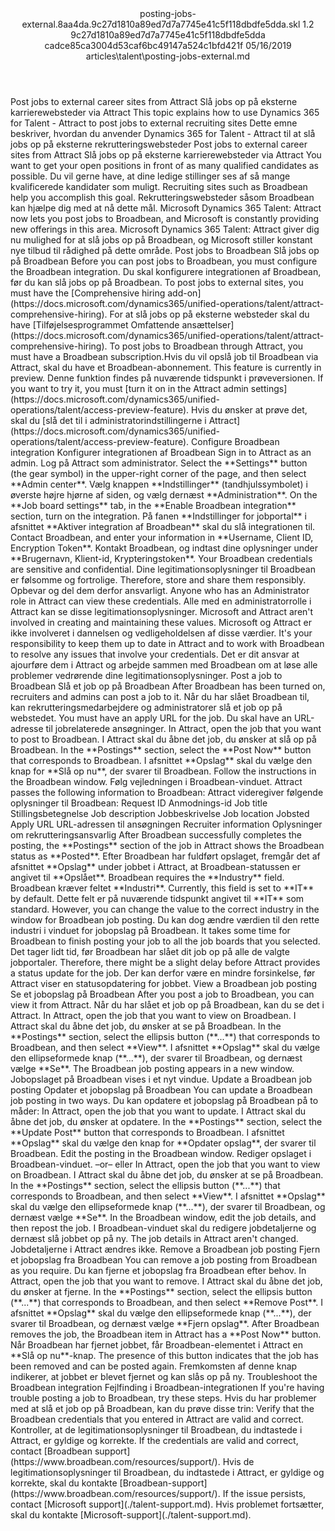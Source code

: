<?xml version="1.0" encoding="UTF-8"?>
<xliff xmlns:logoport="urn:logoport:xliffeditor:xliff-extras:1.0" xmlns:tilt="urn:logoport:xliffeditor:tilt-non-translatables:1.0" xmlns:xsi="http://www.w3.org/2001/XMLSchema-instance" xmlns="urn:oasis:names:tc:xliff:document:1.2" xmlns:xliffext="urn:microsoft:content:schema:xliffextensions" version="1.2" xsi:schemaLocation="urn:oasis:names:tc:xliff:document:1.2 xliff-core-1.2-transitional.xsd">
  <file datatype="xml" source-language="en-US" original="posting-jobs-external.md" target-language="da-DK">
    <header>
      <tool tool-company="Microsoft" tool-version="1.0-7889195" tool-name="mdxliff" tool-id="mdxliff"/>
      <xliffext:skl_file_name>posting-jobs-external.8aa4da.9c27d1810a89ed7d7a7745e41c5f118dbdfe5dda.skl</xliffext:skl_file_name>
      <xliffext:version>1.2</xliffext:version>
      <xliffext:ms.openlocfilehash>9c27d1810a89ed7d7a7745e41c5f118dbdfe5dda</xliffext:ms.openlocfilehash>
      <xliffext:ms.sourcegitcommit>cadce85ca3004d53caf6bc49147a524c1bfd421f</xliffext:ms.sourcegitcommit>
      <xliffext:ms.lasthandoff>05/16/2019</xliffext:ms.lasthandoff>
      <xliffext:ms.openlocfilepath>articles\talent\posting-jobs-external.md</xliffext:ms.openlocfilepath>
    </header>
    <body>
      <group extype="content" id="content">
        <trans-unit xml:space="preserve" translate="yes" id="101" restype="x-metadata">
          <source>Post jobs to external career sites from Attract</source>
        <target logoport:matchpercent="101" state="translated" state-qualifier="leveraged-tm">Slå jobs op på eksterne karrierewebsteder via Attract</target></trans-unit>
        <trans-unit xml:space="preserve" translate="yes" id="102" restype="x-metadata">
          <source>This topic explains how to use Dynamics 365 for Talent - Attract to post jobs to external recruiting sites</source>
        <target logoport:matchpercent="101" state="translated" state-qualifier="leveraged-tm">Dette emne beskriver, hvordan du anvender Dynamics 365 for Talent - Attract til at slå jobs op på eksterne rekrutteringswebsteder</target></trans-unit>
        <trans-unit xml:space="preserve" translate="yes" id="103">
          <source>Post jobs to external career sites from Attract</source>
        <target logoport:matchpercent="101" state="translated" state-qualifier="leveraged-tm">Slå jobs op på eksterne karrierewebsteder via Attract</target></trans-unit>
        <trans-unit xml:space="preserve" translate="yes" id="104">
          <source>You want to get your open positions in front of as many qualified candidates as possible.</source>
        <target logoport:matchpercent="101" state="translated" state-qualifier="leveraged-tm">Du vil gerne have, at dine ledige stillinger ses af så mange kvalificerede kandidater som muligt.</target></trans-unit>
        <trans-unit xml:space="preserve" translate="yes" id="105">
          <source>Recruiting sites such as Broadbean help you accomplish this goal.</source>
        <target logoport:matchpercent="101" state="translated" state-qualifier="leveraged-tm">Rekrutteringswebsteder såsom Broadbean kan hjælpe dig med at nå dette mål.</target></trans-unit>
        <trans-unit xml:space="preserve" translate="yes" id="106">
          <source>Microsoft Dynamics 365 Talent: Attract now lets you post jobs to Broadbean, and Microsoft is constantly providing new offerings in this area.</source>
        <target logoport:matchpercent="101" state="translated" state-qualifier="leveraged-tm">Microsoft Dynamics 365 Talent: Attract giver dig nu mulighed for at slå jobs op på Broadbean, og Microsoft stiller konstant nye tilbud til rådighed på dette område.</target></trans-unit>
        <trans-unit xml:space="preserve" translate="yes" id="107">
          <source>Post jobs to Broadbean</source>
        <target logoport:matchpercent="101" state="translated" state-qualifier="leveraged-tm">Slå jobs op på Broadbean</target></trans-unit>
        <trans-unit xml:space="preserve" translate="yes" id="108">
          <source>Before you can post jobs to Broadbean, you must configure the Broadbean integration.</source>
        <target logoport:matchpercent="101" state="translated" state-qualifier="leveraged-tm">Du skal konfigurere integrationen af Broadbean, før du kan slå jobs op på Broadbean.</target></trans-unit>
        <trans-unit xml:space="preserve" translate="yes" id="109">
          <source>To post jobs to external sites, you must have the <bpt id="p1">[</bpt>Comprehensive hiring add-on<ept id="p1">](https://docs.microsoft.com/dynamics365/unified-operations/talent/attract-comprehensive-hiring)</ept>.</source>
        <target logoport:matchpercent="100" state="translated" state-qualifier="leveraged-tm">For at slå jobs op på eksterne websteder skal du have <bpt id="p1">[</bpt>Tilføjelsesprogrammet Omfattende ansættelser<ept id="p1">](https://docs.microsoft.com/dynamics365/unified-operations/talent/attract-comprehensive-hiring)</ept>.</target></trans-unit>
        <trans-unit xml:space="preserve" translate="yes" id="110">
          <source>To post jobs to Broadbean through Attract, you must have a Broadbean subscription.</source><target logoport:matchpercent="70" state="translated" state-qualifier="leveraged-mt">Hvis du vil opslå job til Broadbean via Attract, skal du have et Broadbean-abonnement.</target>
        </trans-unit>
        <trans-unit xml:space="preserve" translate="yes" id="111">
          <source>This feature is currently in preview.</source>
        <target logoport:matchpercent="100" state="translated" state-qualifier="leveraged-tm">Denne funktion findes på nuværende tidspunkt i prøveversionen.</target></trans-unit>
        <trans-unit xml:space="preserve" translate="yes" id="112">
          <source>If you want to try it, you must <bpt id="p1">[</bpt>turn it on in the Attract admin settings<ept id="p1">](https://docs.microsoft.com/dynamics365/unified-operations/talent/access-preview-feature)</ept>.</source>
        <target logoport:matchpercent="100" state="translated" state-qualifier="leveraged-tm">Hvis du ønsker at prøve det, skal du <bpt id="p1">[</bpt>slå det til i administratorindstillingerne i Attract<ept id="p1">](https://docs.microsoft.com/dynamics365/unified-operations/talent/access-preview-feature)</ept>.</target></trans-unit>
        <trans-unit xml:space="preserve" translate="yes" id="113">
          <source>Configure Broadbean integration</source>
        <target logoport:matchpercent="101" state="translated" state-qualifier="leveraged-tm">Konfigurer integrationen af Broadbean</target></trans-unit>
        <trans-unit xml:space="preserve" translate="yes" id="114">
          <source>Sign in to Attract as an admin.</source>
        <target logoport:matchpercent="101" state="translated" state-qualifier="leveraged-tm">Log på Attract som administrator.</target></trans-unit>
        <trans-unit xml:space="preserve" translate="yes" id="115">
          <source>Select the <bpt id="p1">**</bpt>Settings<ept id="p1">**</ept> button (the gear symbol) in the upper-right corner of the page, and then select <bpt id="p2">**</bpt>Admin center<ept id="p2">**</ept>.</source>
        <target logoport:matchpercent="101" state="translated" state-qualifier="leveraged-tm">Vælg knappen <bpt id="p1">**</bpt>Indstillinger<ept id="p1">**</ept> (tandhjulssymbolet) i øverste højre hjørne af siden, og vælg dernæst <bpt id="p2">**</bpt>Administration<ept id="p2">**</ept>.</target></trans-unit>
        <trans-unit xml:space="preserve" translate="yes" id="116">
          <source>On the <bpt id="p1">**</bpt>Job board settings<ept id="p1">**</ept> tab, in the <bpt id="p2">**</bpt>Enable Broadbean integration<ept id="p2">**</ept> section, turn on the integration.</source>
        <target logoport:matchpercent="101" state="translated" state-qualifier="leveraged-tm">På fanen <bpt id="p1">**</bpt>Indstillinger for jobportal<ept id="p1">**</ept> i afsnittet <bpt id="p2">**</bpt>Aktiver integration af Broadbean<ept id="p2">**</ept> skal du slå integrationen til.</target></trans-unit>
        <trans-unit xml:space="preserve" translate="yes" id="117">
          <source>Contact Broadbean, and enter your information in <bpt id="p1">**</bpt>Username, Client ID, Encryption Token<ept id="p1">**</ept>.</source>
        <target logoport:matchpercent="101" state="translated" state-qualifier="leveraged-tm">Kontakt Broadbean, og indtast dine oplysninger under <bpt id="p1">**</bpt>Brugernavn, Klient-id, Krypteringstoken<ept id="p1">**</ept>.</target></trans-unit>
        <trans-unit xml:space="preserve" translate="yes" id="118">
          <source>Your Broadbean credentials are sensitive and confidential.</source>
        <target logoport:matchpercent="101" state="translated" state-qualifier="leveraged-tm">Dine legitimationsoplysninger til Broadbean er følsomme og fortrolige.</target></trans-unit>
        <trans-unit xml:space="preserve" translate="yes" id="119">
          <source>Therefore, store and share them responsibly.</source>
        <target logoport:matchpercent="101" state="translated" state-qualifier="leveraged-tm">Opbevar og del dem derfor ansvarligt.</target></trans-unit>
        <trans-unit xml:space="preserve" translate="yes" id="120">
          <source>Anyone who has an Administrator role in Attract can view these credentials.</source>
        <target logoport:matchpercent="101" state="translated" state-qualifier="leveraged-tm">Alle med en administratorrolle i Attract kan se disse legitimationsoplysninger.</target></trans-unit>
        <trans-unit xml:space="preserve" translate="yes" id="121">
          <source>Microsoft and Attract aren't involved in creating and maintaining these values.</source>
        <target logoport:matchpercent="101" state="translated" state-qualifier="leveraged-tm">Microsoft og Attract er ikke involveret i dannelsen og vedligeholdelsen af disse værdier.</target></trans-unit>
        <trans-unit xml:space="preserve" translate="yes" id="122">
          <source>It's your responsibility to keep them up to date in Attract and to work with Broadbean to resolve any issues that involve your credentials.</source>
        <target logoport:matchpercent="101" state="translated" state-qualifier="leveraged-tm">Det er dit ansvar at ajourføre dem i Attract og arbejde sammen med Broadbean om at løse alle problemer vedrørende dine legitimationsoplysninger.</target></trans-unit>
        <trans-unit xml:space="preserve" translate="yes" id="123">
          <source>Post a job to Broadbean</source>
        <target logoport:matchpercent="101" state="translated" state-qualifier="leveraged-tm">Slå et job op på Broadbean</target></trans-unit>
        <trans-unit xml:space="preserve" translate="yes" id="124">
          <source>After Broadbean has been turned on, recruiters and admins can post a job to it.</source>
        <target logoport:matchpercent="101" state="translated" state-qualifier="leveraged-tm">Når du har slået Broadbean til, kan rekrutteringsmedarbejdere og administratorer slå et job op på webstedet.</target></trans-unit>
        <trans-unit xml:space="preserve" translate="yes" id="125">
          <source>You must have an apply URL for the job.</source>
        <target logoport:matchpercent="101" state="translated" state-qualifier="leveraged-tm">Du skal have an URL-adresse til jobrelaterede ansøgninger.</target></trans-unit>
        <trans-unit xml:space="preserve" translate="yes" id="126">
          <source>In Attract, open the job that you want to post to Broadbean.</source>
        <target logoport:matchpercent="101" state="translated" state-qualifier="leveraged-tm">I Attract skal du åbne det job, du ønsker at slå op på Broadbean.</target></trans-unit>
        <trans-unit xml:space="preserve" translate="yes" id="127">
          <source>In the <bpt id="p1">**</bpt>Postings<ept id="p1">**</ept> section, select the <bpt id="p2">**</bpt>Post Now<ept id="p2">**</ept> button that corresponds to Broadbean.</source>
        <target logoport:matchpercent="101" state="translated" state-qualifier="leveraged-tm">I afsnittet <bpt id="p1">**</bpt>Opslag<ept id="p1">**</ept> skal du vælge den knap for <bpt id="p2">**</bpt>Slå op nu<ept id="p2">**</ept>, der svarer til Broadbean.</target></trans-unit>
        <trans-unit xml:space="preserve" translate="yes" id="128">
          <source>Follow the instructions in the Broadbean window.</source>
        <target logoport:matchpercent="101" state="translated" state-qualifier="leveraged-tm">Følg vejledningen i Broadbean-vinduet.</target></trans-unit>
        <trans-unit xml:space="preserve" translate="yes" id="129">
          <source>Attract passes the following information to Broadbean:</source>
        <target logoport:matchpercent="101" state="translated" state-qualifier="leveraged-tm">Attract videregiver følgende oplysninger til Broadbean:</target></trans-unit>
        <trans-unit xml:space="preserve" translate="yes" id="130">
          <source>Request ID</source>
        <target logoport:matchpercent="101" state="translated" state-qualifier="leveraged-tm">Anmodnings-id</target></trans-unit>
        <trans-unit xml:space="preserve" translate="yes" id="131">
          <source>Job title</source>
        <target logoport:matchpercent="101" state="translated" state-qualifier="leveraged-tm">Stillingsbetegnelse</target></trans-unit>
        <trans-unit xml:space="preserve" translate="yes" id="132">
          <source>Job description</source>
        <target logoport:matchpercent="101" state="translated" state-qualifier="leveraged-tm">Jobbeskrivelse</target></trans-unit>
        <trans-unit xml:space="preserve" translate="yes" id="133">
          <source>Job location</source>
        <target logoport:matchpercent="101" state="translated" state-qualifier="leveraged-tm">Jobsted</target></trans-unit>
        <trans-unit xml:space="preserve" translate="yes" id="134">
          <source>Apply URL</source>
        <target logoport:matchpercent="101" state="translated" state-qualifier="leveraged-tm">URL-adressen til ansøgningen</target></trans-unit>
        <trans-unit xml:space="preserve" translate="yes" id="135">
          <source>Recruiter information</source>
        <target logoport:matchpercent="101" state="translated" state-qualifier="leveraged-tm">Oplysninger om rekrutteringsansvarlig</target></trans-unit>
        <trans-unit xml:space="preserve" translate="yes" id="136">
          <source>After Broadbean successfully completes the posting, the <bpt id="p1">**</bpt>Postings<ept id="p1">**</ept> section of the job in Attract shows the Broadbean status as <bpt id="p2">**</bpt>Posted<ept id="p2">**</ept>.</source>
        <target logoport:matchpercent="101" state="translated" state-qualifier="leveraged-tm">Efter Broadbean har fuldført opslaget, fremgår det af afsnittet <bpt id="p1">**</bpt>Opslag<ept id="p1">**</ept> under jobbet i Attract, at Broadbean-statussen er angivet til <bpt id="p2">**</bpt>Opslået<ept id="p2">**</ept>.</target></trans-unit>
        <trans-unit xml:space="preserve" translate="yes" id="137">
          <source>Broadbean requires the <bpt id="p1">**</bpt>Industry<ept id="p1">**</ept> field.</source>
        <target logoport:matchpercent="101" state="translated" state-qualifier="leveraged-tm">Broadbean kræver feltet <bpt id="p1">**</bpt>Industri<ept id="p1">**</ept>.</target></trans-unit>
        <trans-unit xml:space="preserve" translate="yes" id="138">
          <source>Currently, this field is set to <bpt id="p1">**</bpt>IT<ept id="p1">**</ept> by default.</source>
        <target logoport:matchpercent="101" state="translated" state-qualifier="leveraged-tm">Dette felt er på nuværende tidspunkt angivet til <bpt id="p1">**</bpt>IT<ept id="p1">**</ept> som standard.</target></trans-unit>
        <trans-unit xml:space="preserve" translate="yes" id="139">
          <source>However, you can change the value to the correct industry in the window for Broadbean job posting.</source>
        <target logoport:matchpercent="101" state="translated" state-qualifier="leveraged-tm">Du kan dog ændre værdien til den rette industri i vinduet for jobopslag på Broadbean.</target></trans-unit>
        <trans-unit xml:space="preserve" translate="yes" id="140">
          <source>It takes some time for Broadbean to finish posting your job to all the job boards that you selected.</source>
        <target logoport:matchpercent="101" state="translated" state-qualifier="leveraged-tm">Det tager lidt tid, før Broadbean har slået dit job op på alle de valgte jobportaler.</target></trans-unit>
        <trans-unit xml:space="preserve" translate="yes" id="141">
          <source>Therefore, there might be a slight delay before Attract provides a status update for the job.</source>
        <target logoport:matchpercent="101" state="translated" state-qualifier="leveraged-tm">Der kan derfor være en mindre forsinkelse, før Attract viser en statusopdatering for jobbet.</target></trans-unit>
        <trans-unit xml:space="preserve" translate="yes" id="142">
          <source>View a Broadbean job posting</source>
        <target logoport:matchpercent="101" state="translated" state-qualifier="leveraged-tm">Se et jobopslag på Broadbean</target></trans-unit>
        <trans-unit xml:space="preserve" translate="yes" id="143">
          <source>After you post a job to Broadbean, you can view it from Attract.</source>
        <target logoport:matchpercent="101" state="translated" state-qualifier="leveraged-tm">Når du har slået et job op på Broadbean, kan du se det i Attract.</target></trans-unit>
        <trans-unit xml:space="preserve" translate="yes" id="144">
          <source>In Attract, open the job that you want to view on Broadbean.</source>
        <target logoport:matchpercent="101" state="translated" state-qualifier="leveraged-tm">I Attract skal du åbne det job, du ønsker at se på Broadbean.</target></trans-unit>
        <trans-unit xml:space="preserve" translate="yes" id="145">
          <source>In the <bpt id="p1">**</bpt>Postings<ept id="p1">**</ept> section, select the ellipsis button (<bpt id="p2">**</bpt>...<ept id="p2">**</ept>) that corresponds to Broadbean, and then select <bpt id="p3">**</bpt>View<ept id="p3">**</ept>.</source>
        <target logoport:matchpercent="101" state="translated" state-qualifier="leveraged-tm">I afsnittet <bpt id="p1">**</bpt>Opslag<ept id="p1">**</ept> skal du vælge den ellipseformede knap (<bpt id="p2">**</bpt>...<ept id="p2">**</ept>), der svarer til Broadbean, og dernæst vælge <bpt id="p3">**</bpt>Se<ept id="p3">**</ept>.</target></trans-unit>
        <trans-unit xml:space="preserve" translate="yes" id="146">
          <source>The Broadbean job posting appears in a new window.</source>
        <target logoport:matchpercent="101" state="translated" state-qualifier="leveraged-tm">Jobopslaget på Broadbean vises i et nyt vindue.</target></trans-unit>
        <trans-unit xml:space="preserve" translate="yes" id="147">
          <source>Update a Broadbean job posting</source>
        <target logoport:matchpercent="101" state="translated" state-qualifier="leveraged-tm">Opdater et jobopslag på Broadbean</target></trans-unit>
        <trans-unit xml:space="preserve" translate="yes" id="148">
          <source>You can update a Broadbean job posting in two ways.</source>
        <target logoport:matchpercent="101" state="translated" state-qualifier="leveraged-tm">Du kan opdatere et jobopslag på Broadbean på to måder:</target></trans-unit>
        <trans-unit xml:space="preserve" translate="yes" id="149">
          <source>In Attract, open the job that you want to update.</source>
        <target logoport:matchpercent="101" state="translated" state-qualifier="leveraged-tm">I Attract skal du åbne det job, du ønsker at opdatere.</target></trans-unit>
        <trans-unit xml:space="preserve" translate="yes" id="150">
          <source>In the <bpt id="p1">**</bpt>Postings<ept id="p1">**</ept> section, select the <bpt id="p2">**</bpt>Update Post<ept id="p2">**</ept> button that corresponds to Broadbean.</source>
        <target logoport:matchpercent="101" state="translated" state-qualifier="leveraged-tm">I afsnittet <bpt id="p1">**</bpt>Opslag<ept id="p1">**</ept> skal du vælge den knap for <bpt id="p2">**</bpt>Opdater opslag<ept id="p2">**</ept>, der svarer til Broadbean.</target></trans-unit>
        <trans-unit xml:space="preserve" translate="yes" id="151">
          <source>Edit the posting in the Broadbean window.</source>
        <target logoport:matchpercent="101" state="translated" state-qualifier="leveraged-tm">Rediger opslaget i Broadbean-vinduet.</target></trans-unit>
        <trans-unit xml:space="preserve" translate="yes" id="152">
          <source>–or–</source>
        <target logoport:matchpercent="101" state="translated" state-qualifier="leveraged-tm">eller</target></trans-unit>
        <trans-unit xml:space="preserve" translate="yes" id="153">
          <source>In Attract, open the job that you want to view on Broadbean.</source>
        <target logoport:matchpercent="101" state="translated" state-qualifier="leveraged-tm">I Attract skal du åbne det job, du ønsker at se på Broadbean.</target></trans-unit>
        <trans-unit xml:space="preserve" translate="yes" id="154">
          <source>In the <bpt id="p1">**</bpt>Postings<ept id="p1">**</ept> section, select the ellipsis button (<bpt id="p2">**</bpt>...<ept id="p2">**</ept>) that corresponds to Broadbean, and then select <bpt id="p3">**</bpt>View<ept id="p3">**</ept>.</source>
        <target logoport:matchpercent="101" state="translated" state-qualifier="leveraged-tm">I afsnittet <bpt id="p1">**</bpt>Opslag<ept id="p1">**</ept> skal du vælge den ellipseformede knap (<bpt id="p2">**</bpt>...<ept id="p2">**</ept>), der svarer til Broadbean, og dernæst vælge <bpt id="p3">**</bpt>Se<ept id="p3">**</ept>.</target></trans-unit>
        <trans-unit xml:space="preserve" translate="yes" id="155">
          <source>In the Broadbean window, edit the job details, and then repost the job.</source>
        <target logoport:matchpercent="101" state="translated" state-qualifier="leveraged-tm">I Broadbean-vinduet skal du redigere jobdetaljerne og dernæst slå jobbet op på ny.</target></trans-unit>
        <trans-unit xml:space="preserve" translate="yes" id="156">
          <source>The job details in Attract aren't changed.</source>
        <target logoport:matchpercent="101" state="translated" state-qualifier="leveraged-tm">Jobdetaljerne i Attract ændres ikke.</target></trans-unit>
        <trans-unit xml:space="preserve" translate="yes" id="157">
          <source>Remove a Broadbean job posting</source>
        <target logoport:matchpercent="101" state="translated" state-qualifier="leveraged-tm">Fjern et jobopslag fra Broadbean</target></trans-unit>
        <trans-unit xml:space="preserve" translate="yes" id="158">
          <source>You can remove a job posting from Broadbean as you require.</source>
        <target logoport:matchpercent="101" state="translated" state-qualifier="leveraged-tm">Du kan fjerne et jobopslag fra Broadbean efter behov.</target></trans-unit>
        <trans-unit xml:space="preserve" translate="yes" id="159">
          <source>In Attract, open the job that you want to remove.</source>
        <target logoport:matchpercent="101" state="translated" state-qualifier="leveraged-tm">I Attract skal du åbne det job, du ønsker at fjerne.</target></trans-unit>
        <trans-unit xml:space="preserve" translate="yes" id="160">
          <source>In the <bpt id="p1">**</bpt>Postings<ept id="p1">**</ept> section, select the ellipsis button (<bpt id="p2">**</bpt>...<ept id="p2">**</ept>) that corresponds to Broadbean, and then select <bpt id="p3">**</bpt>Remove Post<ept id="p3">**</ept>.</source>
        <target logoport:matchpercent="101" state="translated" state-qualifier="leveraged-tm">I afsnittet <bpt id="p1">**</bpt>Opslag<ept id="p1">**</ept> skal du vælge den ellipseformede knap (<bpt id="p2">**</bpt>...<ept id="p2">**</ept>), der svarer til Broadbean, og dernæst vælge <bpt id="p3">**</bpt>Fjern opslag<ept id="p3">**</ept>.</target></trans-unit>
        <trans-unit xml:space="preserve" translate="yes" id="161">
          <source>After Broadbean removes the job, the Broadbean item in Attract has a <bpt id="p1">**</bpt>Post Now<ept id="p1">**</ept> button.</source>
        <target logoport:matchpercent="101" state="translated" state-qualifier="leveraged-tm">Når Broadbean har fjernet jobbet, får Broadbean-elementet i Attract en <bpt id="p1">**</bpt>Slå op nu<ept id="p1">**</ept>-knap.</target></trans-unit>
        <trans-unit xml:space="preserve" translate="yes" id="162">
          <source>The presence of this button indicates that the job has been removed and can be posted again.</source>
        <target logoport:matchpercent="101" state="translated" state-qualifier="leveraged-tm">Fremkomsten af denne knap indikerer, at jobbet er blevet fjernet og kan slås op på ny.</target></trans-unit>
        <trans-unit xml:space="preserve" translate="yes" id="163">
          <source>Troubleshoot the Broadbean integration</source>
        <target logoport:matchpercent="101" state="translated" state-qualifier="leveraged-tm">Fejlfinding i Broadbean-integrationen</target></trans-unit>
        <trans-unit xml:space="preserve" translate="yes" id="164">
          <source>If you're having trouble posting a job to Broadbean, try these steps.</source>
        <target logoport:matchpercent="101" state="translated" state-qualifier="leveraged-tm">Hvis du har problemer med at slå et job op på Broadbean, kan du prøve disse trin:</target></trans-unit>
        <trans-unit xml:space="preserve" translate="yes" id="165">
          <source>Verify that the Broadbean credentials that you entered in Attract are valid and correct.</source>
        <target logoport:matchpercent="101" state="translated" state-qualifier="leveraged-tm">Kontroller, at de legitimationsoplysninger til Broadbean, du indtastede i Attract, er gyldige og korrekte.</target></trans-unit>
        <trans-unit xml:space="preserve" translate="yes" id="166">
          <source>If the credentials are valid and correct, contact <bpt id="p1">[</bpt>Broadbean support<ept id="p1">](https://www.broadbean.com/resources/support/)</ept>.</source>
        <target logoport:matchpercent="101" state="translated" state-qualifier="leveraged-tm">Hvis de legitimationsoplysninger til Broadbean, du indtastede i Attract, er gyldige og korrekte, skal du kontakte <bpt id="p1">[</bpt>Broadbean-support<ept id="p1">](https://www.broadbean.com/resources/support/)</ept>.</target></trans-unit>
        <trans-unit xml:space="preserve" translate="yes" id="167">
          <source>If the issue persists, contact <bpt id="p1">[</bpt>Microsoft support<ept id="p1">](./talent-support.md)</ept>.</source>
        <target logoport:matchpercent="101" state="translated" state-qualifier="leveraged-tm">Hvis problemet fortsætter, skal du kontakte <bpt id="p1">[</bpt>Microsoft-support<ept id="p1">](./talent-support.md)</ept>.</target></trans-unit>
      </group>
    </body>
  </file>
</xliff>